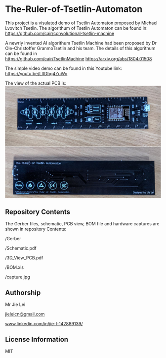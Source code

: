 # The-Ruler-of-Tsetlin-Automaton

This project is a visulated demo of Tsetlin Automaton proposed by Michael Lvovitch Tsetlin. The algorithum of Tsetlin Automaton can be found in:
https://github.com/cair/convolutional-tsetlin-machine

A newrly invented AI algorithum Tsetlin Machine had been proposed by Dr Ole-Christoffer GranmoTsetlin and his team. The details of this algorithum can be found in  
https://github.com/cair/TsetlinMachine
https://arxiv.org/abs/1804.01508

The simple video demo can be found in this Youtube link:
https://youtu.be/LltDhg4ZuWo

The view of the actual PCB is:
![overview](https://raw.githubusercontent.com/JieGH/The-Ruler-of-Tsetlin-Automaton/master/Capture.JPG)




Repository Contents
-------------------
The Gerber files, schematic, PCB view, BOM file and hardware captures are shown in repository Contents:

/Gerber

/Schematic.pdf

/3D_View_PCB.pdf

/BOM.xls

/capture.jpg


Authorship
-------------------
Mr Jie Lei

jieleicn@gmail.com

www.linkedin.com/in/jie-l-142889139/


License Information
-------------------

MIT
